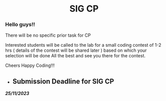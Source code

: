 <p align="center">
<!-- 
<a href="https://aseam.acm.org/">
    <img src="" alt="Logo" width=30%>
  </a>
-->
  <h1 align="center">SIG CP</h1>
</p>


### Hello guys!!
There will be no specific prior task for CP

Interested students will be called to the lab for a small coding contest of 1-2 hrs ( details of the contest will be shared later ) based on which your selection will be done
All the best and see you there for the contest.

Cheers
Happy Coding!!!

* ## Submission Deadline for SIG CP
**_25/11/2023_**

